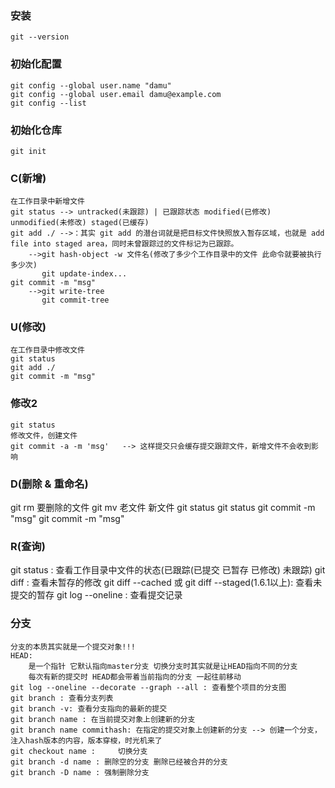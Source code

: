 ### 安装
    git --version

### 初始化配置
    git config --global user.name "damu"
    git config --global user.email damu@example.com    
    git config --list
 
### 初始化仓库
    git init
    
### C(新增)
    在工作目录中新增文件
    git status --> untracked(未跟踪) | 已跟踪状态 modified(已修改) unmodified(未修改) staged(已缓存)
    git add ./ -->：其实 git add 的潜台词就是把目标文件快照放入暂存区域，也就是 add file into staged area，同时未曾跟踪过的文件标记为已跟踪。
        -->git hash-object -w 文件名(修改了多少个工作目录中的文件 此命令就要被执行多少次)
           git update-index...
    git commit -m "msg"
        -->git write-tree
           git commit-tree    

### U(修改)
    在工作目录中修改文件
    git status 
    git add ./
    git commit -m "msg"     

### 修改2
    git status
    修改文件，创建文件 
    git commit -a -m 'msg'   --> 这样提交只会缓存提交跟踪文件，新增文件不会收到影响   

### D(删除 & 重命名)
   git rm 要删除的文件     git mv 老文件 新文件
   git status             git  status
   git commit -m "msg"     git commit -m "msg"
   
### R(查询)
   git  status   :  查看工作目录中文件的状态(已跟踪(已提交 已暂存 已修改) 未跟踪)
   git  diff     :  查看未暂存的修改
   git  diff --cached  或 git diff --staged(1.6.1以上): 查看未提交的暂存
   git  log --oneline : 查看提交记录
   
### 分支
    分支的本质其实就是一个提交对象!!!
    HEAD: 
        是一个指针 它默认指向master分支 切换分支时其实就是让HEAD指向不同的分支
        每次有新的提交时 HEAD都会带着当前指向的分支 一起往前移动
    git log --oneline --decorate --graph --all : 查看整个项目的分支图  
    git branch : 查看分支列表
    git branch -v: 查看分支指向的最新的提交
    git branch name : 在当前提交对象上创建新的分支
    git branch name commithash: 在指定的提交对象上创建新的分支 --> 创建一个分支，注入hash版本的内容，版本穿梭，时光机来了
    git checkout name :     切换分支
    git branch -d name : 删除空的分支 删除已经被合并的分支
    git branch -D name : 强制删除分支 
     
   
       
   
     
   